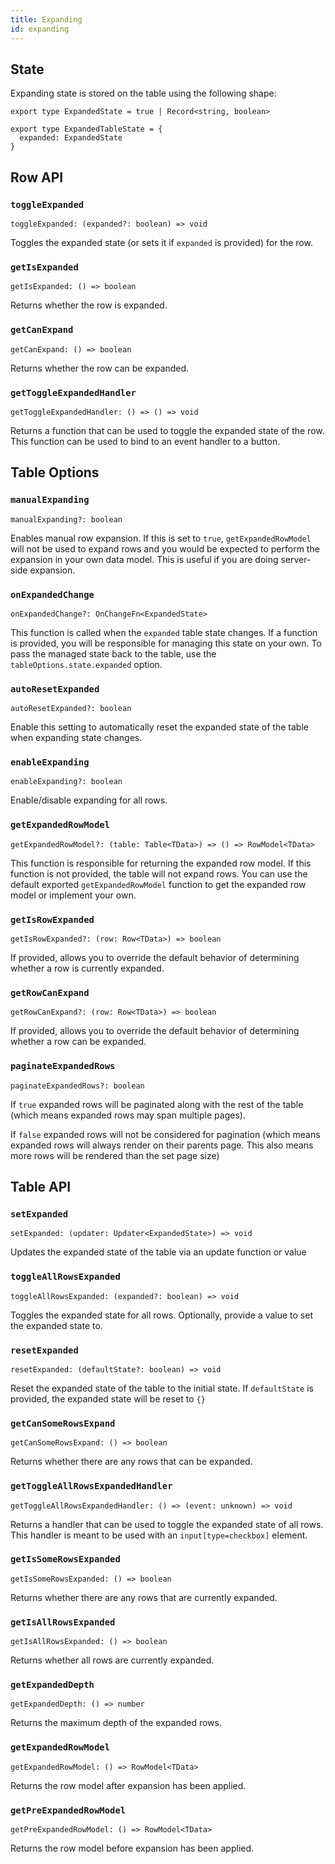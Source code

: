 ```yaml
---
title: Expanding
id: expanding
---
```


## State

Expanding state is stored on the table using the following shape:

```tsx
export type ExpandedState = true | Record<string, boolean>

export type ExpandedTableState = {
  expanded: ExpandedState
}
```

## Row API

### `toggleExpanded`

```tsx
toggleExpanded: (expanded?: boolean) => void
```

Toggles the expanded state (or sets it if `expanded` is provided) for the row.

### `getIsExpanded`

```tsx
getIsExpanded: () => boolean
```

Returns whether the row is expanded.

### `getCanExpand`

```tsx
getCanExpand: () => boolean
```

Returns whether the row can be expanded.

### `getToggleExpandedHandler`

```tsx
getToggleExpandedHandler: () => () => void
```

Returns a function that can be used to toggle the expanded state of the row. This function can be used to bind to an event handler to a button.

## Table Options

### `manualExpanding`

```tsx
manualExpanding?: boolean
```

Enables manual row expansion. If this is set to `true`, `getExpandedRowModel` will not be used to expand rows and you would be expected to perform the expansion in your own data model. This is useful if you are doing server-side expansion.

### `onExpandedChange`

```tsx
onExpandedChange?: OnChangeFn<ExpandedState>
```

This function is called when the `expanded` table state changes. If a function is provided, you will be responsible for managing this state on your own. To pass the managed state back to the table, use the `tableOptions.state.expanded` option.

### `autoResetExpanded`

```tsx
autoResetExpanded?: boolean
```

Enable this setting to automatically reset the expanded state of the table when expanding state changes.

### `enableExpanding`

```tsx
enableExpanding?: boolean
```

Enable/disable expanding for all rows.

### `getExpandedRowModel`

```tsx
getExpandedRowModel?: (table: Table<TData>) => () => RowModel<TData>
```

This function is responsible for returning the expanded row model. If this function is not provided, the table will not expand rows. You can use the default exported `getExpandedRowModel` function to get the expanded row model or implement your own.

### `getIsRowExpanded`

```tsx
getIsRowExpanded?: (row: Row<TData>) => boolean
```

If provided, allows you to override the default behavior of determining whether a row is currently expanded.

### `getRowCanExpand`

```tsx
getRowCanExpand?: (row: Row<TData>) => boolean
```

If provided, allows you to override the default behavior of determining whether a row can be expanded.

### `paginateExpandedRows`

```tsx
paginateExpandedRows?: boolean
```

If `true` expanded rows will be paginated along with the rest of the table (which means expanded rows may span multiple pages).

If `false` expanded rows will not be considered for pagination (which means expanded rows will always render on their parents page. This also means more rows will be rendered than the set page size)

## Table API

### `setExpanded`

```tsx
setExpanded: (updater: Updater<ExpandedState>) => void
```

Updates the expanded state of the table via an update function or value

### `toggleAllRowsExpanded`

```tsx
toggleAllRowsExpanded: (expanded?: boolean) => void
```

Toggles the expanded state for all rows. Optionally, provide a value to set the expanded state to.

### `resetExpanded`

```tsx
resetExpanded: (defaultState?: boolean) => void
```

Reset the expanded state of the table to the initial state. If `defaultState` is provided, the expanded state will be reset to `{}`

### `getCanSomeRowsExpand`

```tsx
getCanSomeRowsExpand: () => boolean
```

Returns whether there are any rows that can be expanded.

### `getToggleAllRowsExpandedHandler`

```tsx
getToggleAllRowsExpandedHandler: () => (event: unknown) => void
```

Returns a handler that can be used to toggle the expanded state of all rows. This handler is meant to be used with an `input[type=checkbox]` element.

### `getIsSomeRowsExpanded`

```tsx
getIsSomeRowsExpanded: () => boolean
```

Returns whether there are any rows that are currently expanded.

### `getIsAllRowsExpanded`

```tsx
getIsAllRowsExpanded: () => boolean
```

Returns whether all rows are currently expanded.

### `getExpandedDepth`

```tsx
getExpandedDepth: () => number
```

Returns the maximum depth of the expanded rows.

### `getExpandedRowModel`

```tsx
getExpandedRowModel: () => RowModel<TData>
```

Returns the row model after expansion has been applied.

### `getPreExpandedRowModel`

```tsx
getPreExpandedRowModel: () => RowModel<TData>
```

Returns the row model before expansion has been applied.
